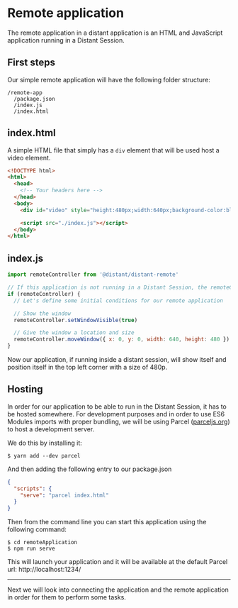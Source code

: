# Remote application

The remote application in a distant application is an HTML and JavaScript application running in a Distant Session.

## First steps

Our simple remote application will have the following folder structure:

```
/remote-app
  /package.json
  /index.js
  /index.html
```

## index.html

A simple HTML file that simply has a `div` element that will be used host a video element.

```html
<!DOCTYPE html>
<html>
  <head>
    <!-- Your headers here -->
  </head>
  <body>
    <div id="video" style="height:480px;width:640px;background-color:blue;"></div>

    <script src="./index.js"></script>
  </body>
</html>
```

## index.js

```javascript {highlight:[1,8,11]}
import remoteController from '@distant/distant-remote'

// If this application is not running in a Distant Session, the remoteController will be undefined.
if (remoteController) {
  // Let's define some initial conditions for our remote application

  // Show the window
  remoteController.setWindowVisible(true)

  // Give the window a location and size
  remoteController.moveWindow({ x: 0, y: 0, width: 640, height: 480 })
}
```

Now our application, if running inside a distant session, will show itself and position itself in the top left corner with a size of 480p.

## Hosting

In order for our application to be able to run in the Distant Session, it has to be hosted somewhere. For development purposes and in order to use ES6 Modules imports with proper bundling, we will be using Parcel ([parceljs.org](https://parceljs.org)) to host a development server.

We do this by installing it:

```shell
$ yarn add --dev parcel
```

And then adding the following entry to our package.json

```json {highlight:[3]}
{
  "scripts": {
    "serve": "parcel index.html"
  }
}
```

Then from the command line you can start this application using the following command:

```shell
$ cd remoteApplication
$ npm run serve
```

This will launch your application and it will be available at the default Parcel url: http://localhost:1234/

---

Next we will look into connecting the application and the remote application in order for them to perform some tasks.
